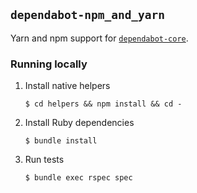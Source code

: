 ## `dependabot-npm_and_yarn`

Yarn and npm support for [`dependabot-core`][core-repo].

### Running locally

1. Install native helpers

   ```
   $ cd helpers && npm install && cd -
   ```

2. Install Ruby dependencies

   ```
   $ bundle install
   ```

3. Run tests
   ```
   $ bundle exec rspec spec
   ```

[core-repo]: https://github.com/dependabot/dependabot-core
